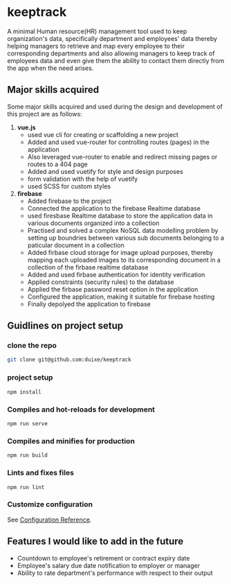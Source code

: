 # keeptrack

A minimal Human resource(HR) management tool used to keep organization's data, specifically department and employees' data thereby helping managers to retrieve and  map every employee to their corresponding departments and also allowing managers to keep track of employees data and even give them the ability to contact them directly from the app when the need arises.

## Major skills acquired

Some major skills acquired and used during the design and development of this project are as follows:

1. __vue.js__
    - used vue cli for creating or scaffolding a new project
    - Added and used vue-router for controlling routes (pages) in the application
    - Also leveraged vue-router to enable and redirect missing pages or routes to a 404 page
    - Added and used vuetify for style and design purposes
    - form validation with the help of vuetify
    - used SCSS for custom styles
2. __firebase__
    - Added firebase to the project
    - Connected the application to the firebase Realtime database
    - used firesbase Realtime database to store the application data in various documents organized into a collection
    - Practised and solved a complex NoSQL data modelling problem by setting up boundries between various sub documents belonging to a paticular document in a collection
    - Added firbase cloud storage for image upload purposes, thereby mapping each uploaded images to its corresponding document in a collection of the firbase realtime database
    - Added and used firbase authentication for identity verification
    - Applied constraints (security rules) to the database
    - Applied the firbase password reset option in the application
    - Configured the application, making it suitable for firebase hosting
    - Finally depolyed the application to firebase

## Guidlines on project setup

### clone the repo

```bash
git clone git@github.com:duixe/keeptrack
```

### project setup

```
npm install
```

### Compiles and hot-reloads for development

```
npm run serve
```

### Compiles and minifies for production

```
npm run build
```

### Lints and fixes files

```
npm run lint
```

### Customize configuration

See [Configuration Reference](https://cli.vuejs.org/config/).

## Features I would like to add in the future

- Countdown to employee's retirement or contract expiry date
- Employee's salary due date notification to employer or manager
- Ability to rate department's performance with respect to their output
